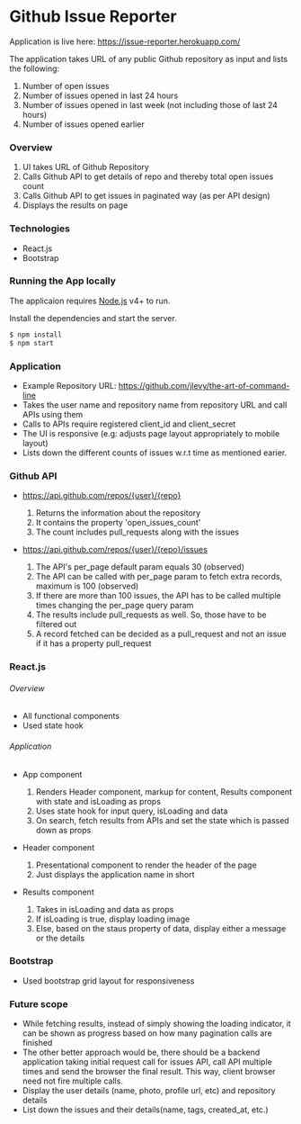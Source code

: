 

# Github Issue Reporter

Application is live here: <https://issue-reporter.herokuapp.com/>

The application takes URL of any public Github repository as input and lists the following:

 1. Number of open issues
 2. Number of issues opened in last 24 hours
 3. Number of issues opened in last week (not including those of last 24 hours)
 4. Number of issues opened earlier


### Overview
1. UI takes URL of Github Repository
2. Calls Github API to get details of repo and thereby total open issues count
3. Calls Github API to get issues in paginated way (as per API design)
4. Displays the results on page

### Technologies
  - React.js
  - Bootstrap

### Running the App locally

The applicaion requires [Node.js](https://nodejs.org/) v4+ to run.

Install the dependencies and start the server.

```sh
$ npm install
$ npm start
```

### Application
- Example Repository URL: https://github.com/jlevy/the-art-of-command-line
- Takes the user name and repository name from repository URL and call APIs using them
- Calls to APIs require registered client_id and client_secret
- The UI is responsive (e.g: adjusts page layout appropriately to mobile layout)
- Lists down the different counts of issues w.r.t time as mentioned earier.

### Github API
- https://api.github.com/repos/{user}/{repo}
	1. Returns the information about the repository
	2. It contains the property 'open_issues_count'
	3. The count includes pull_requests along with the issues

- https://api.github.com/repos/{user}/{repo}/issues
	1. The API's per_page default param equals 30 (observed)
	2. The API can be called with per_page param to fetch extra records, maximum is 100 (observed)
	3. If there are more than 100 issues, the API has to be called multiple times changing the per_page query param
	4. The results include pull_requests as well. So, those have to be filtered out
	5. A record fetched can be decided as a pull_request and not an issue if it has a property pull_request


### React.js
###### Overview
- All functional components
- Used state hook

###### Application
- App component
	1. Renders Header component, markup for content, Results component with state and isLoading as props
	2. Uses state hook for input query, isLoading and data
	3. On search, fetch results from APIs and set the state which is passed down as props

- Header component
	1. Presentational component to render the header of the page
	2. Just displays the application name in short

- Results component
	1. Takes in isLoading and data as props
	2. If isLoading is true, display loading image
	3. Else, based on the staus property of data, display either a message or the details


### Bootstrap
- Used bootstrap grid layout for responsiveness


### Future scope
- While fetching results, instead of simply showing the loading indicator, it can be shown as progress based on how many pagination calls are finished
- The other better approach would be, there should be a backend application taking initial request call for issues API, call API multiple times and send the browser the final result. This way, client browser need not fire multiple calls.
- Display the user details (name, photo, profile url, etc) and repository details
- List down the issues and their details(name, tags, created_at, etc.)

